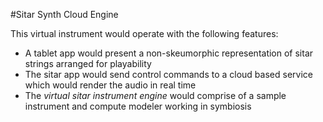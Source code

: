 #Sitar Synth Cloud Engine

This virtual instrument would operate with the following features:
* A tablet app would present a non-skeumorphic representation of sitar strings arranged for playability
* The sitar app would send control commands to a cloud based service which would render the audio in real time
* The _virtual sitar instrument engine_ would comprise of a sample instrument and compute modeler working in symbiosis

